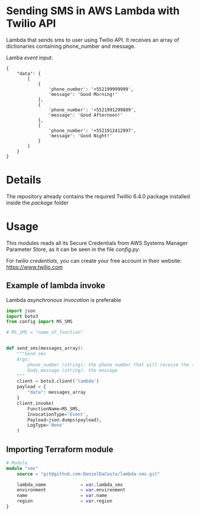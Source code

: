 # Sending SMS in AWS Lambda with Twilio API

Lambda that sends sms to user using Twilio API. It receives an array of dictionaries containing
phone_number and message.

Lamba *event* input:

```
{
    "data": {
        [
            {
                'phone_number': '+552199999999',
                'message': 'Good Morning!'
            },
            {
                'phone_number': '+5521991299889',
                'message': 'Good Afternoon!'
            },
            {
                'phone_number': '+5521912412997',
                'message': 'Good Night!'
            }
        ]
    }
}
```
# Details

The repository already contains the required Twillio 6.4.0 package installed inside the *package* folder

# Usage

This modules reads all its Secure Credentials from AWS Systems Manager Parameter Store, as it can be seen in the file *config.py*.

For *twilio credentials*, you can create your free account in their website: https://www.twilio.com 

## Example of lambda invoke

Lambda *asynchronous invocation* is preferable

```python
import json
import boto3
from config import MS_SMS

# MS_SMS = "name_of_function"


def send_sms(messages_array):
    """Send sms
    Args:
        phone_number (string): the phone number that will receive the sms
        body_message (string): the message
    """
    client = boto3.client('lambda')
    payload = {
        "data": messages_array
    }
    client.invoke(
        FunctionName=MS_SMS,
        InvocationType='Event',
        Payload=json.dumps(payload),
        LogType='None'
    )

```

## Importing Terraform module

```terraform
# Module 
module "sms" 
    source = "git@github.com:DanielDaCosta/lambda-sms.git"

    lambda_name             = var.lambda_sms
    environment             = var.environment
    name                    = var.name
    region                  = var.region
}
```
